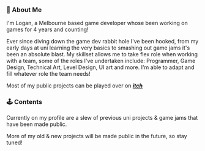 ### 📍 About Me

I'm Logan, a Melbourne based game developer whose been working on games for 4 years and counting!

Ever since diving down the game dev rabbit hole I've been hooked, from my early days at uni learning the very basics to smashing out game jams it's been an absolute blast. My skillset allows me to take flex role when working with a team, some of the roles I've undertaken include: Programmer, Game Design, Technical Art, Level Design, UI art and more. I'm able to adapt and fill whatever role the team needs!

Most of my public projects can be played over on [**_itch_**](https://lurlichs.itch.io/)


### 🕹 Contents

Currently on my profile are a slew of previous uni projects & game jams that have been made public. 

More of my old & new projects will be made public in the future, so stay tuned!


<!--
**Lurlichs/Lurlichs** is a ✨ _special_ ✨ repository because its `README.md` (this file) appears on your GitHub profile.

Here are some ideas to get you started:

- 🔭 I’m currently working on ...
- 🌱 I’m currently learning ...
- 👯 I’m looking to collaborate on ...
- 🤔 I’m looking for help with ...
- 💬 Ask me about ...
- 📫 How to reach me: ...
- 😄 Pronouns: ...
- ⚡ Fun fact: ...
-->
